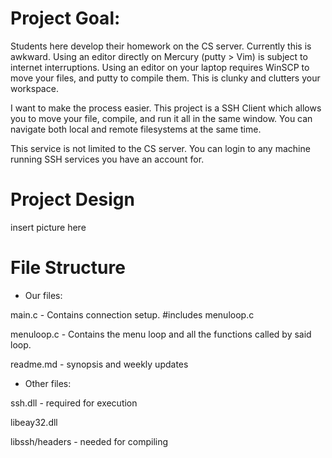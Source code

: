 # Project Goal:

Students here develop their homework on the CS server.  Currently this is awkward.  Using an editor directly on Mercury (putty > Vim) is subject to internet interruptions.  Using an editor on your laptop requires WinSCP to move your files, and putty to compile them.  This is clunky and clutters your workspace.

I want to make the process easier.  This project is a SSH Client which allows you to move your file, compile, and run it all in the same window.  You can navigate both local and remote filesystems at the same time.

This service is not limited to the CS server.  You can login to any machine running SSH services you have an account for.

# Project Design

insert picture here



# File Structure

- Our files:

main.c - Contains connection setup.  #includes menuloop.c

menuloop.c - Contains the menu loop and all the functions called by said loop.

readme.md - synopsis and weekly updates

- Other files:

ssh.dll - required for execution

libeay32.dll

libssh/headers - needed for compiling
